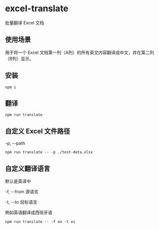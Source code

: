 # excel-translate

批量翻译 Excel 文档

## 使用场景

用于将一个 Excel 文档第一列（A列）的所有英文内容翻译成中文，并在第二列（B列）显示。

## 安装

```
npm i
```

## 翻译

```
npm run translate
```

## 自定义 Excel 文件路径

-p, --path

```
npm run translate -- -p ./test-data.xlsx
```

## 自定义翻译语言

默认是英译中

-f, --from 源语言

-t, --to 目标语言

例如英语翻译成西班牙语

```
npm run translate -- -f en -t es
```
